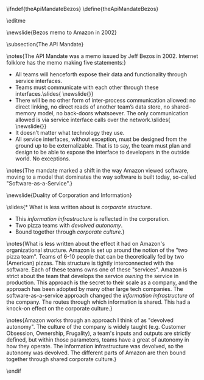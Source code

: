 \ifndef{theApiMandateBezos}
\define{theApiMandateBezos}

\editme

\newslide{Bezos memo to Amazon in 2002}

\subsection{The API Mandate}

\notes{The API Mandate was a memo issued by Jeff Bezos in 2002. Internet folklore has the memo making five statements:}

* All teams will henceforth expose their data and functionality through service interfaces.
* Teams must communicate with each other through these interfaces.\slides{
\newslide{}}
* There will be no other form of inter-process communication allowed: no direct linking, no direct reads of another team’s data store, no shared-memory model, no back-doors whatsoever. The only communication allowed is via service interface calls over the network.\slides{
\newslide{}}
* It doesn’t matter what technology they use.
* All service interfaces, without exception, must be designed from the ground up to be externalizable. That is to say, the team must plan and design to be able to expose the interface to developers in the outside world. No exceptions.

\notes{The mandate marked a shift in the way Amazon viewed software, moving to a model that dominates the way software is built today, so-called "Software-as-a-Service".}

\newslide{Duality of Corporation and Information}

\slides{* What is less written about is *corporate structure*.
* This *information infrastructure* is reflected in the corporation.
* Two pizza teams with *devolved autonomy*.
* Bound together through *corporate culture*.}

\notes{What is less written about the effect it had on Amazon's organizational structure. Amazon is set up around the notion of the "two pizza team". Teams of 6-10 people that can be theoretically fed by two (American) pizzas. This structure is tightly interconnected with the software. Each of these teams owns one of these "services". Amazon is strict about the team that develops the service *owning* the service in production. This approach is the secret to their scale as a company, and the approach has been adopted by many other large tech companies. The software-as-a-service approach changed the *information infrastructure* of the company. The routes through which information is shared. This had a knock-on effect on the corporate culture.}

\notes{Amazon works through an approach I think of as "devolved autonomy". The culture of the company is widely taught (e.g. Customer Obsession, Ownership, Frugality), a team's inputs and outputs are strictly defined, but within those parameters, teams have a great of autonomy in how they operate. The information infrastructure was devolved, so the autonomy was devolved. The different parts of Amazon are then bound together through shared corporate culture.}

\endif
